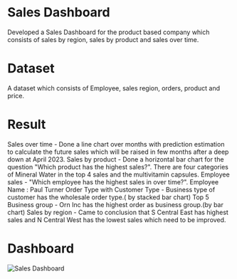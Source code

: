 # Sales Dashboard

Developed a Sales Dashboard for the product based company which consists of sales by region, sales by product and sales over time.

# Dataset

A dataset which consists of Employee, sales region, orders, product and price.

# Result
Sales over time - Done a line chart over months with prediction estimation to calculate the future sales which will be raised in few months after a deep down at April 2023.
Sales by product - Done a horizontal bar chart for the question "Which product has the highest sales?". There are four categories of Mineral Water in the top 4 sales and the multivitamin capsules.
Employee sales - "Which employee has the highest sales in over time?". Employee Name : Paul Turner
Order Type with Customer Type - Business type of customer has the wholesale order type.( by stacked bar chart)
Top 5 Business group - Orn Inc has the highest order as business group.(by bar chart)
Sales by region - Came to conclusion that S Central East has highest sales and N Central West has the lowest sales which need to be improved.

# Dashboard

![Sales Dashboard](https://github.com/user-attachments/assets/d6750c6a-86f3-44cc-a6fe-8e0f50d4058b)


